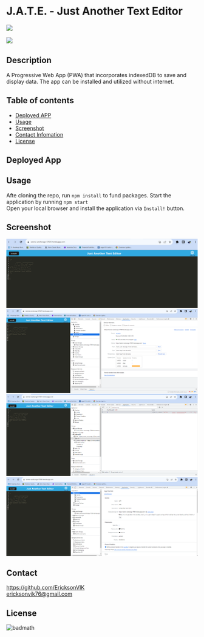 # J.A.T.E. - Just Another Text Editor

![](https://img.shields.io/github/languages/count/EricksonVIK/text-editor)

![](https://img.shields.io/github/languages/top/EricksonVIK/text-editor)

## Description

A Progressive Web App (PWA) that incorporates indexedDB to save and display data. The app can be installed and utilized without internet.

## Table of contents
- [Deployed APP](#deployed-app)
- [Usage](#usage)
- [Screenshot](#screenshot)
- [Contact Infomation](#contact)
- [License](#license)

## Deployed App

## Usage
Afte cloning the repo, run `npm install` to fund packages.  Start the application by running `npm start`<br> Open your local browser and install the application via `Install!` button.

## Screenshot

![](screenshots/JATE%20screenshot.png)
![](screenshots/JATE%20Service%20Workder%20screenshot.png)
![](screenshots/JATE%20IndexedDB%20screenshot.png)
![](screenshots/JATE%20Manifest%20screenshot.png)

## Contact

https://github.com/EricksonVIK </br>
[ericksonvik76@gmail.com](mailto:ericksonvik76@gmail.com) </br>

## License

![badmath](https://img.shields.io/github/license/EricksonVIK/text-editor)
